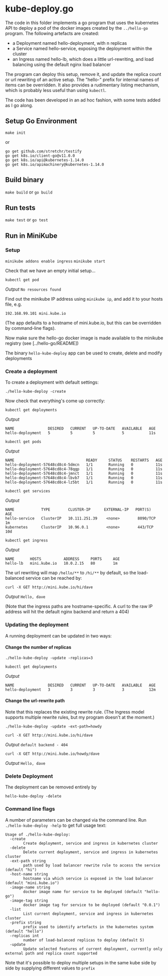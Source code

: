 # kube-deploy.go

The code in this folder implements a go program that uses the kubernetes API to deploy a pod of the docker images
created by the `../hello-go` program. The following artefacts are created:

* a Deployment named hello-deployment, with n replicas
* a Service named hello-service, exposing the deployment within the cluster
* an Ingress named hello-lb, which does a little url-rewriting, and load balancing using the default nginx load balancer

The program can deploy this setup, remove it, and update the replica count or url rewriting of an active setup. The "hello-" 
prefix for internal names of items can be overridden. It also provides a rudimentary listing
mechanism, which is probably less useful than using `kubectl`. 

The code has been developed in an ad hoc fashion, with some tests added as I go along. 

## Setup Go Environment

`make init`

or

```
go get github.com/stretchr/testify
go get k8s.io/client-go@v11.0.0
go get k8s.io/api@kubernetes-1.14.0
go get k8s.io/apimachinery@kubernetes-1.14.0
```

## Build binary

`make build` or `go build`

## Run tests

`make test` or `go test`

## Run in MiniKube 

### Setup

`minikube addons enable ingress`
`minikube start`

Check that we have an empty initial setup...

`kubectl get pod` 

*Output*
`No resources found`

Find out the minikube IP address using `minikube ip`, and add it to your hosts file, e.g.

```
192.168.99.101 mini.kube.io
```

(The app defaults to a hostname of mini.kube.io, but this can be overridden by command-line flags).

Now make sure the hello-go docker image is made available to the minikube registry (see [../hello-go/README])

The binary `hello-kube-deploy` app can be used to create, delete and modify deployments

### Create a deployment

To create a deployment with default settings:

`./hello-kube-deploy -create`

Now check that everything's come up correctly:

`kubectl get deployments`

*Output*
```
NAME               DESIRED   CURRENT   UP-TO-DATE   AVAILABLE   AGE
hello-deployment   5         5         5            5           11s
```

`kubectl get pods`

*Output*
```
NAME                                READY     STATUS    RESTARTS   AGE
hello-deployment-57648cd8c4-5dmcn   1/1       Running   0          11s
hello-deployment-57648cd8c4-78qgp   1/1       Running   0          11s
hello-deployment-57648cd8c4-jmnct   1/1       Running   0          11s
hello-deployment-57648cd8c4-lbvb7   1/1       Running   0          11s
hello-deployment-57648cd8c4-lz5bt   1/1       Running   0          11s
```

`kubectl get services`

*Output*
```
NAME            TYPE        CLUSTER-IP      EXTERNAL-IP   PORT(S)          AGE
hello-service   ClusterIP   10.111.251.39    <none>        8090/TCP   1m
kubernetes      ClusterIP   10.96.0.1        <none>        443/TCP    10d
```

`kubectl get ingress`

*Output*
```
NAME       HOSTS          ADDRESS     PORTS     AGE
hello-lb   mini.kube.io   10.0.2.15   80        1m
```

The url rewriting will map `/hello/**` to `/hi/**` by default, so the load-balanced service can be reached by:

`curl -X GET http://mini.kube.io/hi/dave`
 
*Output*
`Hello, dave`

(Note that the ingress paths are hostname-specific. A curl to the raw IP address will hit the default nginx backend and return a 404)

### Updating the deployment

A running deployment can be updated in two ways: 

#### Change the number of replicas

`./hello-kube-deploy -update -replicas=3`

`kubectl get deployments`

*Output*
```
NAME               DESIRED   CURRENT   UP-TO-DATE   AVAILABLE   AGE
hello-deployment   3         3         3            3           12m
```

#### Change the url-rewrite path

Note that this replaces the existing rewrite rule. (The Ingress model supports multiple
rewrite rules, but my program doesn't at the moment.)

`./hello-kube-deploy -update -ext-path=howdy`

`curl -X GET http://mini.kube.io/hi/dave`

*Output*
`default backend - 404`

`curl -X GET http://mini.kube.io/howdy/dave`

*Output*
`Hello, dave`

### Delete Deployment

The deployment can be removed entirely by 

`hello-kube-deploy -delete`

### Command line flags

A number of parameters can be changed via the command line. Run `./hello-kube-deploy -help` to get full usage text:

```
Usage of ./hello-kube-deploy:
  -create
        Create deployment, service and ingress in kubernetes cluster
  -delete
        Delete current deployment, service and ingress in kubernetes cluster
  -ext-path string
        path used by load balancer rewrite rule to access the service (default "hi")
  -host-name string
        hostname via which service is exposed in the load balancer (default "mini.kube.io")
  -image-name string
        docker image name for service to be deployed (default "hello-go")
  -image-tag string
        docker image tag for service to be deployed (default "0.0.1")
  -list
        List current deployment, service and ingress in kubernetes cluster
  -prefix string
        prefix used to identify artefacts in the kubernetes system (default "hello")
  -replicas int
        number of load-balanced replicas to deploy (default 5)
  -update
        Update selected features of current deployment, currently only external path and replica count supported
```

Note that it's possible to deploy multiple setups in the same kube side by side by supplying different values to `prefix`
